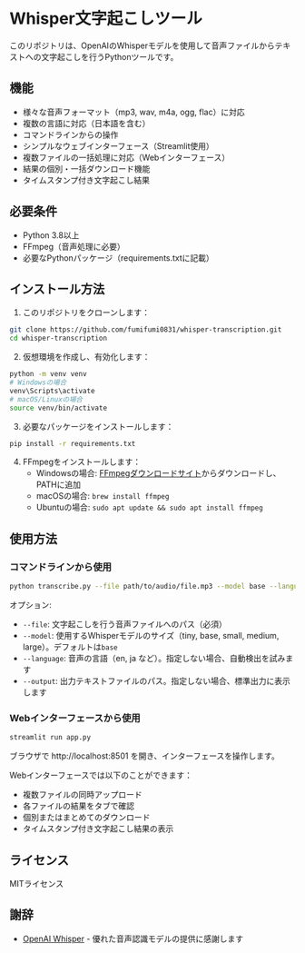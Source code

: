 # Whisper文字起こしツール

このリポジトリは、OpenAIのWhisperモデルを使用して音声ファイルからテキストへの文字起こしを行うPythonツールです。

## 機能

- 様々な音声フォーマット（mp3, wav, m4a, ogg, flac）に対応
- 複数の言語に対応（日本語を含む）
- コマンドラインからの操作
- シンプルなウェブインターフェース（Streamlit使用）
- 複数ファイルの一括処理に対応（Webインターフェース）
- 結果の個別・一括ダウンロード機能
- タイムスタンプ付き文字起こし結果

## 必要条件

- Python 3.8以上
- FFmpeg（音声処理に必要）
- 必要なPythonパッケージ（requirements.txtに記載）

## インストール方法

1. このリポジトリをクローンします：
```bash
git clone https://github.com/fumifumi0831/whisper-transcription.git
cd whisper-transcription
```

2. 仮想環境を作成し、有効化します：
```bash
python -m venv venv
# Windowsの場合
venv\Scripts\activate
# macOS/Linuxの場合
source venv/bin/activate
```

3. 必要なパッケージをインストールします：
```bash
pip install -r requirements.txt
```

4. FFmpegをインストールします：
   - Windowsの場合: [FFmpegダウンロードサイト](https://ffmpeg.org/download.html)からダウンロードし、PATHに追加
   - macOSの場合: `brew install ffmpeg`
   - Ubuntuの場合: `sudo apt update && sudo apt install ffmpeg`

## 使用方法

### コマンドラインから使用

```bash
python transcribe.py --file path/to/audio/file.mp3 --model base --language ja
```

オプション:
- `--file`: 文字起こしを行う音声ファイルへのパス（必須）
- `--model`: 使用するWhisperモデルのサイズ（tiny, base, small, medium, large）。デフォルトは`base`
- `--language`: 音声の言語（en, ja など）。指定しない場合、自動検出を試みます
- `--output`: 出力テキストファイルのパス。指定しない場合、標準出力に表示します

### Webインターフェースから使用

```bash
streamlit run app.py
```

ブラウザで http://localhost:8501 を開き、インターフェースを操作します。

Webインターフェースでは以下のことができます：
- 複数ファイルの同時アップロード
- 各ファイルの結果をタブで確認
- 個別またはまとめてのダウンロード
- タイムスタンプ付き文字起こし結果の表示

## ライセンス

MITライセンス

## 謝辞

- [OpenAI Whisper](https://github.com/openai/whisper) - 優れた音声認識モデルの提供に感謝します
